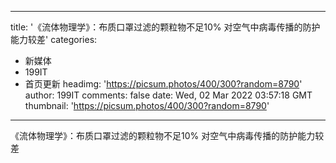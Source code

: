 
---
title: '《流体物理学》：布质口罩过滤的颗粒物不足10% 对空气中病毒传播的防护能力较差'
categories: 
 - 新媒体
 - 199IT
 - 首页更新
headimg: 'https://picsum.photos/400/300?random=8790'
author: 199IT
comments: false
date: Wed, 02 Mar 2022 03:57:18 GMT
thumbnail: 'https://picsum.photos/400/300?random=8790'
---

<div>   
《流体物理学》：布质口罩过滤的颗粒物不足10% 对空气中病毒传播的防护能力较差  
</div>
            